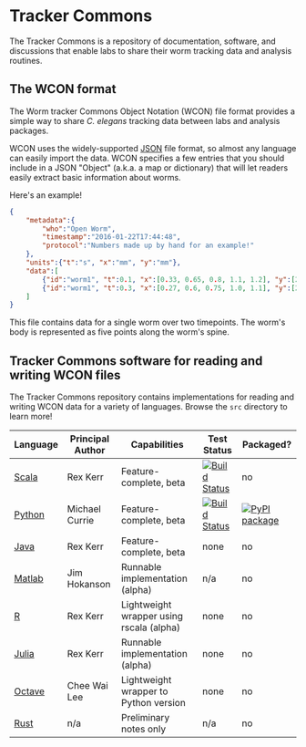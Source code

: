 # Tracker Commons

The Tracker Commons is a repository of documentation, software, and discussions that enable labs to share their worm tracking data and analysis routines.

## The WCON format

The Worm tracker Commons Object Notation (WCON) file format provides a simple way to share _C. elegans_ tracking data between labs and analysis packages.

WCON uses the widely-supported [JSON](http://json.org) file format, so almost any language can easily import the data.
WCON specifies a few entries that you should include in a JSON "Object" (a.k.a. a map or dictionary) that will let
readers easily extract basic information about worms.

Here's an example!

```JSON
{
    "metadata":{
        "who":"Open Worm",
        "timestamp":"2016-01-22T17:44:48",
        "protocol":"Numbers made up by hand for an example!"
    },
    "units":{"t":"s", "x":"mm", "y":"mm"},
    "data":[
        {"id":"worm1", "t":0.1, "x":[0.33, 0.65, 0.8, 1.1, 1.2], "y":[2.31, 2.25, 2.0, 1.87, 1.66]},
        {"id":"worm1", "t":0.3, "x":[0.27, 0.6, 0.75, 1.0, 1.1], "y":[2.4, 2.3, 2.07, 1.78, 1.75]}
    ]
}
```

This file contains data for a single worm over two timepoints.  The worm's body is represented as
five points along the worm's spine.

## Tracker Commons software for reading and writing WCON files

The Tracker Commons repository contains implementations for reading and writing WCON data for a variety of languages.  Browse the `src` directory to learn more!

| Language  | Principal Author  |  Capabilities |  Test Status | Packaged? |
| ------------- | ------------- | ------------- | ----------------- |------|
| [Scala](src/scala)  | Rex Kerr  | Feature-complete, beta  | [![Build Status](https://semaphoreci.com/api/v1/ichoran/tracker-commons/branches/master/badge.svg)](https://semaphoreci.com/ichoran/tracker-commons) | no |
| [Python](src/Python)  | Michael Currie | Feature-complete, beta | [![Build Status](https://travis-ci.org/openworm/tracker-commons.svg?branch=master)](https://travis-ci.org/openworm/tracker-commons) | [![PyPI package](https://badge.fury.io/py/wcon.svg)](http://badge.fury.io/py/wcon)  |
| [Java](src/java) | Rex Kerr | Feature-complete, beta | none | no |
| [Matlab](src/Matlab)  | Jim Hokanson  | Runnable implementation (alpha) | n/a | no |
| [R](src/R)  | Rex Kerr  | Lightweight wrapper using rscala (alpha) | none | no |
| [Julia](src/julia)  | Rex Kerr  | Runnable implementation (alpha) | none | no |
| [Octave](src/octave)  | Chee Wai Lee  | Lightweight wrapper to Python version | none | no |
| [Rust](src/Rust)  | n/a  | Preliminary notes only | n/a | no |
